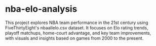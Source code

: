 # nba-elo-analysis
This project explores NBA team performance in the 21st century using FiveThirtyEight's nbaallelo.csv dataset. It focuses on Elo rating trends, playoff matchups, home-court advantage, and key team improvements, with visuals and insights based on games from 2000 to the present.
